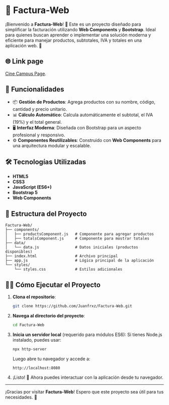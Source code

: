 # 🧾 Factura-Web

¡Bienvenido a **Factura-Web**! 🎉 Este es un proyecto diseñado para simplificar la facturación utilizando **Web Components** y **Bootstrap**. Ideal para quienes buscan aprender o implementar una solución moderna y eficiente para manejar productos, subtotales, IVA y totales en una aplicación web. 🚀

## 🌐 Link page

[Cine Campus Page](https://juanfrxz.github.io/Factura-Web/).

## 🚀 Funcionalidades

- 📦 **Gestión de Productos**: Agrega productos con su nombre, código, cantidad y precio unitario.
- 📊 **Cálculo Automático**: Calcula automáticamente el subtotal, el IVA (19%) y el total general.
- 🖥️ **Interfaz Moderna**: Diseñada con Bootstrap para un aspecto profesional y responsivo.
- ⚙️ **Componentes Reutilizables**: Construido con **Web Components** para una arquitectura modular y escalable.

## 🛠️ Tecnologías Utilizadas

- **HTML5**
- **CSS3**
- **JavaScript (ES6+)**
- **Bootstrap 5**
- **Web Components**

## 📂 Estructura del Proyecto

```
Factura-Web/
├── components/
│   ├── productsComponent.js   # Componente para agregar productos
│   ├── totalsComponent.js     # Componente para mostrar totales
├── data/
│   └── data.js                # Datos iniciales (productos disponibles)
├── index.html                 # Archivo principal
├── app.js                     # Lógica principal de la aplicación
└── styles/
    └── styles.css             # Estilos adicionales
```

## 🧑‍💻 Cómo Ejecutar el Proyecto

1. **Clona el repositorio**:
   ```bash
   git clone https://github.com/Juanfrxz/Factura-Web.git
   ```

2. **Navega al directorio del proyecto**:
   ```bash
   cd Factura-Web
   ```

3. **Inicia un servidor local** (requerido para módulos ES6):
   Si tienes Node.js instalado, puedes usar:
   ```bash
   npx http-server
   ```

   Luego abre tu navegador y accede a:
   ```
   http://localhost:8080
   ```

4. ¡Listo! 🎉 Ahora puedes interactuar con la aplicación desde tu navegador.


---

¡Gracias por visitar **Factura-Web**! Espero que este proyecto sea útil para tus necesidades. 🚀

